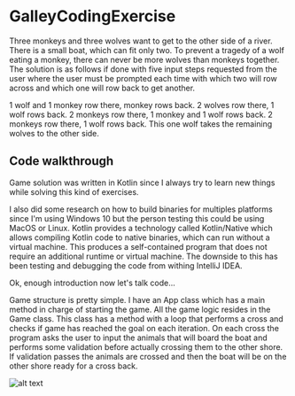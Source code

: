 # GalleyCodingExercise
Three monkeys and three wolves want to get to the other side of a river. There is a small boat, which can fit only two. To prevent a tragedy of a wolf eating a monkey, there can never be more wolves than monkeys together. The solution is as follows if done with five input steps requested from the user where the user must be prompted each time with which two will row across and which one will row back to get another.

1 wolf and 1 monkey row there, monkey rows back. 
2 wolves row there, 1 wolf rows back. 
2 monkeys row there, 1 monkey and 1 wolf rows back. 
2 monkeys row there, 1 wolf rows back. 
This one wolf takes the remaining wolves to the other side.

## Code walkthrough

Game solution was written in Kotlin since I always try to learn new things while solving this kind of exercises.

I also did some research on how to build binaries for multiples platforms since I'm using Windows 10 but the person testing this could be using MacOS or Linux. Kotlin provides a technology called Kotlin/Native which allows compiling Kotlin code to native binaries, which can run without a virtual machine. This produces a self-contained program that does not require an additional runtime or virtual machine. The downside to this has been testing and debugging the code from withing IntelliJ IDEA.

Ok, enough introduction now let's talk code...

Game structure is pretty simple. I have an App class which has a main method in charge of starting the game. All the game logic resides in the Game class.
This class has a method with a loop that performs a cross and checks if game has reached the goal on each iteration. On each cross the program asks the user to input the animals that will board the boat and performs some validation before actually crossing them to the other shore. If validation passes the animals are crossed and then the boat will be on the other shore ready for a cross back.

![alt text](https://imgur.com/U5la43c)